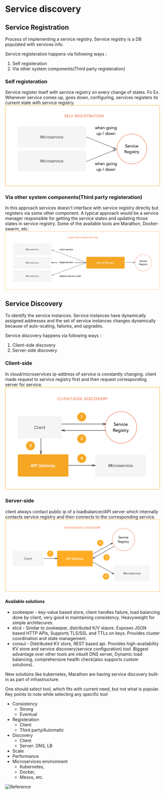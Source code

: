 

# Service discovery 

## Service Registration
Process of implementing a service registry. Service registry is a DB populated with services info.


Service registeration happens via following ways :
1. Self registeration
2. Via other system components(Third party registeration)

### Self registeration
Service register itself with service registry on every change of states. Fo Ex. Whenever service comes up, goes down, configuring, services registers its current state with service registry.
![](/images/self-registeration.png)

### Via other system components(Third party registeration)
In this approach services doesn't interface with service registry directly but registers via some other component. A typical approach would be a service manager responsible for getting the service states and updating those states in service registry. Some of the available tools are Marathon, Docker-swarm, etc.
![](/images/third-party-registeration.png)


## Service Discovery
To identify the service instances. Service instances have dynamically assigned addresses and the set of service instances
changes dynamically because of auto-scaling, failures, and upgrades.

Service discovery happens via following ways :
1. Client-side discovery
2. Server-side discovery

### Client-side

In cloud/microservices ip-address of service is constantly changing.
client made request to service registry first and then request corresponding server for service.
![](/images/client-side-discovery.png)

### Server-side
client always contact public ip of a loadbalancer/API server which internally contacts service registry and then connects to the corresponding
service.
![](/images/server-side-discovery.png)


#### Available solutions
* zookeeper - key-value based store, client handles failure, load balancing done by client, very good in maintaining consistency. Heavyweight for simple architecures. 
* etcd - Similar to zookeeper, distributed K/V staore. Exposes JSON based HTTP APIs, Supports TLS/SSL and TTLs on keys. Provides cluster coordination and state management.
* consul - Distributed KV store, REST based api. Provides high-availability KV store and service discovery(service configuration) tool. Biggest advantage over other tools are inbuilt DNS server, Dynamic load balancing, comprehensive health check(also supports custom solutions).


New solutions like kubernetes, Marathon are having service discovery built-in as part of infrastructure.  


One should select tool, which fits with current need, but not what is popular. Key points to note while selecting any specific tool
* Consistency
  - Strong
  - Eventual
* Registeration
  - Client
  - Third party/Automatic
* Discovery
  - Client
  - Server: DNS, LB
* Scale
* Performance
* Microservices environment
  - Kubernetes,
  - Docker,
  - Mesos, etc.


![Reference](https://www.youtube.com/watch?v=PptS7EgQvx4)
